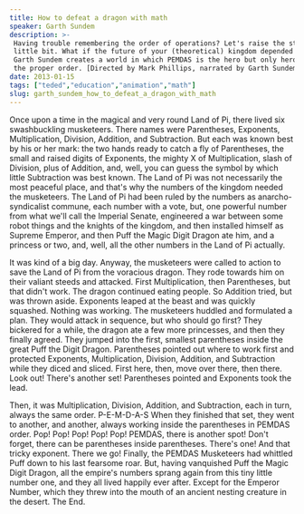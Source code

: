 ```yaml
---
title: How to defeat a dragon with math
speaker: Garth Sundem
description: >-
 Having trouble remembering the order of operations? Let's raise the stakes a
 little bit. What if the future of your (theoretical) kingdom depended on it?
 Garth Sundem creates a world in which PEMDAS is the hero but only heroic when in
 the proper order. [Directed by Mark Phillips, narrated by Garth Sundem].
date: 2013-01-15
tags: ["teded","education","animation","math"]
slug: garth_sundem_how_to_defeat_a_dragon_with_math
---
```


Once upon a time in the magical and very round Land of Pi, there lived six swashbuckling
musketeers. There names were Parentheses, Exponents, Multiplication, Division, Addition,
and Subtraction. But each was known best by his or her mark: the two hands ready to catch
a fly of Parentheses, the small and raised digits of Exponents, the mighty X of
Multiplication, slash of Division, plus of Addition, and, well, you can guess the symbol
by which little Subtraction was best known. The Land of Pi was not necessarily the most
peaceful place, and that's why the numbers of the kingdom needed the musketeers. The Land
of Pi had been ruled by the numbers as anarcho-syndicalist commune, each number with a
vote, but, one powerful number from what we'll call the Imperial Senate, engineered a war
between some robot things and the knights of the kingdom, and then installed himself as
Supreme Emperor, and then Puff the Magic Digit Dragon ate him, and a princess or two, and,
well, all the other numbers in the Land of Pi actually.

It was kind of a big day. Anyway, the musketeers were called to action to save the Land of
Pi from the voracious dragon. They rode towards him on their valiant steeds and attacked.
First Multiplication, then Parentheses, but that didn't work. The dragon continued eating
people. So Addition tried, but was thrown aside. Exponents leaped at the beast and was
quickly squashed. Nothing was working. The musketeers huddled and formulated a plan. They
would attack in sequence, but who should go first? They bickered for a while, the dragon
ate a few more princesses, and then they finally agreed. They jumped into the first,
smallest parentheses inside the great Puff the Digit Dragon. Parentheses pointed out where
to work first and protected Exponents, Multiplication, Division, Addition, and Subtraction
while they diced and sliced. First here, then, move over there, then there. Look out!
There's another set! Parentheses pointed and Exponents took the lead.

Then, it was Multiplication, Division, Addition, and Subtraction, each in turn, always the
same order. P-E-M-D-A-S When they finished that set, they went to another, and another,
always working inside the parentheses in PEMDAS order. Pop! Pop! Pop! Pop! Pop! PEMDAS,
there is another spot! Don't forget, there can be parentheses inside parentheses. There's
one! And that tricky exponent. There we go! Finally, the PEMDAS Musketeers had whittled
Puff down to his last fearsome roar. But, having vanquished Puff the Magic Digit Dragon,
all the empire's numbers sprang again from this tiny little number one, and they all lived
happily ever after. Except for the Emperor Number, which they threw into the mouth of an
ancient nesting creature in the desert. The End.

<!--
ad_duration=0
event="TED-Ed"
external_start_time=0
intro_duration=0
is_subtitle_required="False"
is_talk_featured="False"
language="en"
language_swap="False"
native_language="en"
number_of_related_talks=6
number_of_speakers=1
number_of_subtitled_videos=0
number_of_tags=4
number_of_talk_download_languages=22
number_of_talk_more_resources=0
number_of_talk_recommendations=0
number_of_talks_take_actions=0
post_ad_duration=0
published_timestamp="2020-02-13 22:26:08"
recording_date="2013-01-15"
speaker_is_published=0
speaker_name="Garth Sundem"
talk_name="How to defeat a dragon with math"
talks_tags=["teded","education","animation","math"]
url_webpage="https://www.ted.com/talks/garth_sundem_how_to_defeat_a_dragon_with_math"
video_type_name="TED-Ed Original"
-->